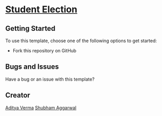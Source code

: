 # [Student Election](#) 

## Getting Started

  To use this template, choose one of the following options to get started:
* Fork this repository on GitHub

## Bugs and Issues

  Have a bug or an issue with this template? 

## Creator

  [Aditya Verma](https://github.com/coderadi)
  [Shubham Aggarwal](https://github.com/notepad104)
